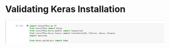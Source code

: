 # Validating Keras Installation
![Alt text](/screen_shots/Screenshot_1.png?raw=true "Simple Code on IPython Notebooks")
